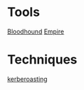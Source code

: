 <!-- TITLE: Internal Migration -->
<!-- SUBTITLE: A quick summary of Internal Migration -->

# Tools
[Bloodhound](/bloodhound)
[Empire](/empire)

# Techniques
[kerberoasting](/kerberoasting)